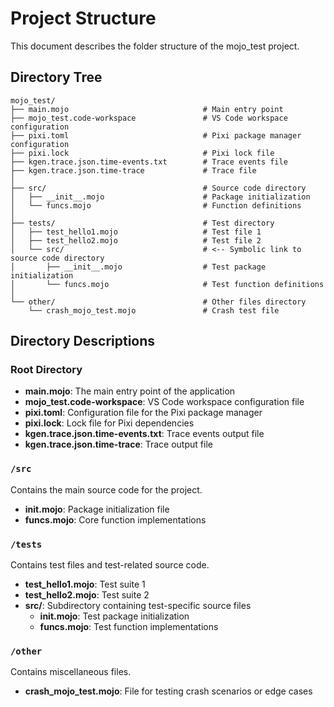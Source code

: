 # Project Structure

This document describes the folder structure of the mojo_test project.

## Directory Tree

```
mojo_test/
├── main.mojo                              # Main entry point
├── mojo_test.code-workspace               # VS Code workspace configuration
├── pixi.toml                              # Pixi package manager configuration
├── pixi.lock                              # Pixi lock file
├── kgen.trace.json.time-events.txt        # Trace events file
├── kgen.trace.json.time-trace             # Trace file
│
├── src/                                   # Source code directory
│   ├── __init__.mojo                      # Package initialization
│   └── funcs.mojo                         # Function definitions
│
├── tests/                                 # Test directory
│   ├── test_hello1.mojo                   # Test file 1
│   ├── test_hello2.mojo                   # Test file 2
│   └── src/                               # <-- Symbolic link to source code directory
│       ├── __init__.mojo                  # Test package initialization
│       └── funcs.mojo                     # Test function definitions
│
└── other/                                 # Other files directory
    └── crash_mojo_test.mojo               # Crash test file
```

## Directory Descriptions

### Root Directory
- **main.mojo**: The main entry point of the application
- **mojo_test.code-workspace**: VS Code workspace configuration file
- **pixi.toml**: Configuration file for the Pixi package manager
- **pixi.lock**: Lock file for Pixi dependencies
- **kgen.trace.json.time-events.txt**: Trace events output file
- **kgen.trace.json.time-trace**: Trace output file

### `/src`
Contains the main source code for the project.
- **__init__.mojo**: Package initialization file
- **funcs.mojo**: Core function implementations

### `/tests`
Contains test files and test-related source code.
- **test_hello1.mojo**: Test suite 1
- **test_hello2.mojo**: Test suite 2
- **src/**: Subdirectory containing test-specific source files
  - **__init__.mojo**: Test package initialization
  - **funcs.mojo**: Test function implementations

### `/other`
Contains miscellaneous files.
- **crash_mojo_test.mojo**: File for testing crash scenarios or edge cases

